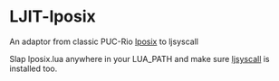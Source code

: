# LJIT-lposix
An adaptor from classic PUC-Rio [lposix](http://webserver2.tecgraf.puc-rio.br/~lhf/ftp/lua/#lposix) to ljsyscall

Slap lposix.lua anywhere in your LUA_PATH and make sure [ljsyscall](https://github.com/justincormack/ljsyscall) is installed too.
